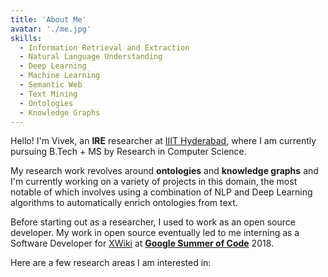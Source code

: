 ```yaml
---
title: 'About Me'
avatar: './me.jpg'
skills:
  - Information Retrieval and Extraction
  - Natural Language Understanding
  - Deep Learning
  - Machine Learning
  - Semantic Web
  - Text Mining
  - Ontologies
  - Knowledge Graphs
---
```


Hello! I'm Vivek, an **IRE** researcher at [IIIT Hyderabad](https://www.iiit.ac.in/), where I am currently pursuing B.Tech + MS by Research in Computer Science.

My research work revolves around **ontologies** and **knowledge graphs** and I'm currently working on a variety of projects in this domain, the most notable of which involves using a combination of NLP and Deep Learning algorithms to automatically enrich ontologies from text.

Before starting out as a researcher, I used to work as an open source developer. My work in open source eventually led to me interning as a Software Developer for [XWiki](https://www.xwiki.org/xwiki/bin/view/Main/WebHome) at [**Google Summer of Code**](https://summerofcode.withgoogle.com/) 2018.

Here are a few research areas I am interested in:
